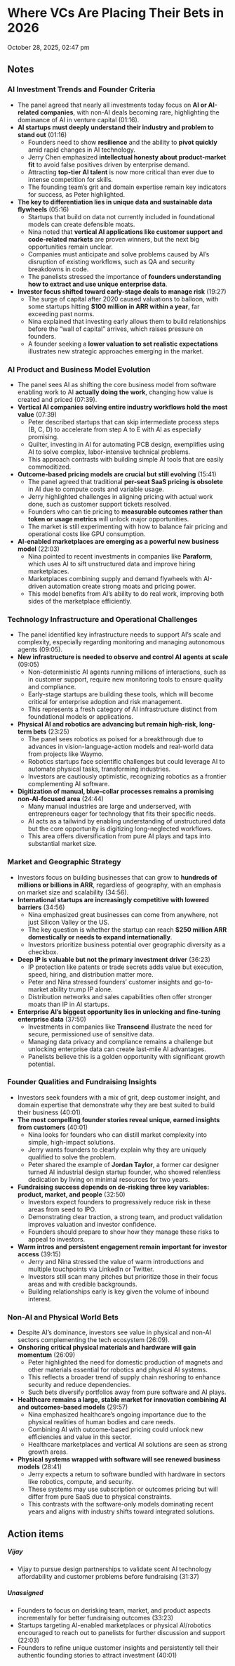# Where VCs Are Placing Their Bets in 2026

October 28, 2025, 02:47 pm

## Notes

### **AI Investment Trends and Founder Criteria**
- The panel agreed that nearly all investments today focus on **AI or AI-related companies**, with non-AI deals becoming rare, highlighting the dominance of AI in venture capital (01:16).
- **AI startups must deeply understand their industry and problem to stand out** (01:16)  
    - Founders need to show **resilience** and the ability to **pivot quickly** amid rapid changes in AI technology.  
    - Jerry Chen emphasized **intellectual honesty about product-market fit** to avoid false positives driven by enterprise demand.  
    - Attracting **top-tier AI talent** is now more critical than ever due to intense competition for skills.  
    - The founding team’s grit and domain expertise remain key indicators for success, as Peter highlighted.
- **The key to differentiation lies in unique data and sustainable data flywheels** (05:16)  
    - Startups that build on data not currently included in foundational models can create defensible moats.  
    - Nina noted that **vertical AI applications like customer support and code-related markets** are proven winners, but the next big opportunities remain unclear.  
    - Companies must anticipate and solve problems caused by AI’s disruption of existing workflows, such as QA and security breakdowns in code.  
    - The panelists stressed the importance of **founders understanding how to extract and use unique enterprise data**.
- **Investor focus shifted toward early-stage deals to manage risk** (19:27)  
    - The surge of capital after 2020 caused valuations to balloon, with some startups hitting **$100 million in ARR within a year**, far exceeding past norms.  
    - Nina explained that investing early allows them to build relationships before the “wall of capital” arrives, which raises pressure on founders.  
    - A founder seeking a **lower valuation to set realistic expectations** illustrates new strategic approaches emerging in the market.
### **AI Product and Business Model Evolution**
- The panel sees AI as shifting the core business model from software enabling work to AI **actually doing the work**, changing how value is created and priced (07:39).
- **Vertical AI companies solving entire industry workflows hold the most value** (07:39)  
    - Peter described startups that can skip intermediate process steps (B, C, D) to accelerate from step A to E with AI as especially promising.  
    - Quilter, investing in AI for automating PCB design, exemplifies using AI to solve complex, labor-intensive technical problems.  
    - This approach contrasts with building simple AI tools that are easily commoditized.
- **Outcome-based pricing models are crucial but still evolving** (15:41)  
    - The panel agreed that traditional **per-seat SaaS pricing is obsolete** in AI due to compute costs and variable usage.  
    - Jerry highlighted challenges in aligning pricing with actual work done, such as customer support tickets resolved.  
    - Founders who can tie pricing to **measurable outcomes rather than token or usage metrics** will unlock major opportunities.  
    - The market is still experimenting with how to balance fair pricing and operational costs like GPU consumption.
- **AI-enabled marketplaces are emerging as a powerful new business model** (22:03)  
    - Nina pointed to recent investments in companies like **Paraform**, which uses AI to sift unstructured data and improve hiring marketplaces.  
    - Marketplaces combining supply and demand flywheels with AI-driven automation create strong moats and pricing power.  
    - This model benefits from AI’s ability to do real work, improving both sides of the marketplace efficiently.
### **Technology Infrastructure and Operational Challenges**
- The panel identified key infrastructure needs to support AI’s scale and complexity, especially regarding monitoring and managing autonomous agents (09:05).
- **New infrastructure is needed to observe and control AI agents at scale** (09:05)  
    - Non-deterministic AI agents running millions of interactions, such as in customer support, require new monitoring tools to ensure quality and compliance.  
    - Early-stage startups are building these tools, which will become critical for enterprise adoption and risk management.  
    - This represents a fresh category of AI infrastructure distinct from foundational models or applications.
- **Physical AI and robotics are advancing but remain high-risk, long-term bets** (23:25)  
    - The panel sees robotics as poised for a breakthrough due to advances in vision-language-action models and real-world data from projects like Waymo.  
    - Robotics startups face scientific challenges but could leverage AI to automate physical tasks, transforming industries.  
    - Investors are cautiously optimistic, recognizing robotics as a frontier complementing AI software.
- **Digitization of manual, blue-collar processes remains a promising non-AI-focused area** (24:44)  
    - Many manual industries are large and underserved, with entrepreneurs eager for technology that fits their specific needs.  
    - AI acts as a tailwind by enabling understanding of unstructured data but the core opportunity is digitizing long-neglected workflows.  
    - This area offers diversification from pure AI plays and taps into substantial market size.
### **Market and Geographic Strategy**
- Investors focus on building businesses that can grow to **hundreds of millions or billions in ARR**, regardless of geography, with an emphasis on market size and scalability (34:56).
- **International startups are increasingly competitive with lowered barriers** (34:56)  
    - Nina emphasized great businesses can come from anywhere, not just Silicon Valley or the US.  
    - The key question is whether the startup can reach **$250 million ARR domestically or needs to expand internationally**.  
    - Investors prioritize business potential over geographic diversity as a checkbox.
- **Deep IP is valuable but not the primary investment driver** (36:23)  
    - IP protection like patents or trade secrets adds value but execution, speed, hiring, and distribution matter more.  
    - Peter and Nina stressed founders’ customer insights and go-to-market ability trump IP alone.  
    - Distribution networks and sales capabilities often offer stronger moats than IP in AI startups.
- **Enterprise AI’s biggest opportunity lies in unlocking and fine-tuning enterprise data** (37:50)  
    - Investments in companies like **Transcend** illustrate the need for secure, permissioned use of sensitive data.  
    - Managing data privacy and compliance remains a challenge but unlocking enterprise data can create last-mile AI advantages.  
    - Panelists believe this is a golden opportunity with significant growth potential.
### **Founder Qualities and Fundraising Insights**
- Investors seek founders with a mix of grit, deep customer insight, and domain expertise that demonstrate why they are best suited to build their business (40:01).
- **The most compelling founder stories reveal unique, earned insights from customers** (40:01)  
    - Nina looks for founders who can distill market complexity into simple, high-impact solutions.  
    - Jerry wants founders to clearly explain why they are uniquely qualified to solve the problem.  
    - Peter shared the example of **Jordan Taylor**, a former car designer turned AI industrial design startup founder, who showed relentless dedication by living on minimal resources for two years.
- **Fundraising success depends on de-risking three key variables: product, market, and people** (32:50)  
    - Investors expect founders to progressively reduce risk in these areas from seed to IPO.  
    - Demonstrating clear traction, a strong team, and product validation improves valuation and investor confidence.  
    - Founders should prepare to show how they manage these risks to appeal to investors.
- **Warm intros and persistent engagement remain important for investor access** (39:15)  
    - Jerry and Nina stressed the value of warm introductions and multiple touchpoints via LinkedIn or Twitter.  
    - Investors still scan many pitches but prioritize those in their focus areas and with credible backgrounds.  
    - Building relationships early is key given the volume of inbound interest.
### **Non-AI and Physical World Bets**
- Despite AI’s dominance, investors see value in physical and non-AI sectors complementing the tech ecosystem (26:09).
- **Onshoring critical physical materials and hardware will gain momentum** (26:09)  
    - Peter highlighted the need for domestic production of magnets and other materials essential for robotics and physical AI systems.  
    - This reflects a broader trend of supply chain reshoring to enhance security and reduce dependencies.  
    - Such bets diversify portfolios away from pure software and AI plays.
- **Healthcare remains a large, stable market for innovation combining AI and outcomes-based models** (29:57)  
    - Nina emphasized healthcare’s ongoing importance due to the physical realities of human bodies and care needs.  
    - Combining AI with outcome-based pricing could unlock new efficiencies and value in this sector.  
    - Healthcare marketplaces and vertical AI solutions are seen as strong growth areas.
- **Physical systems wrapped with software will see renewed business models** (28:41)  
    - Jerry expects a return to software bundled with hardware in sectors like robotics, compute, and security.  
    - These systems may use subscription or outcomes pricing but will differ from pure SaaS due to physical constraints.  
    - This contrasts with the software-only models dominating recent years and aligns with industry shifts toward integrated solutions.

## Action items

##### **Vijay**
- Vijay to pursue design partnerships to validate scent AI technology affordability and customer problems before fundraising (31:37)
##### **Unassigned**
- Founders to focus on derisking team, market, and product aspects incrementally for better fundraising outcomes (33:23)
- Startups targeting AI-enabled marketplaces or physical AI/robotics encouraged to reach out to panelists for further discussion and support (22:03)
- Founders to refine unique customer insights and persistently tell their authentic founding stories to attract investment (40:01)

